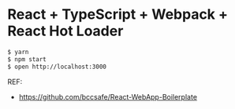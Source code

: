# React + TypeScript + Webpack + React Hot Loader

```bash
$ yarn
$ npm start
$ open http://localhost:3000
```

REF:
- https://github.com/bccsafe/React-WebApp-Boilerplate
